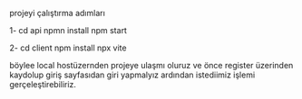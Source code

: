 projeyi çalıştırma adımları

1- cd api npmn install npm start

2- cd client npm install npx vite

böylee local hostüzernden projeye ulaşmı oluruz ve önce register üzerinden kaydolup giriş sayfasıdan giri yapmalyız ardından istediimiz işlemi gerçeleştirebiliriz.

